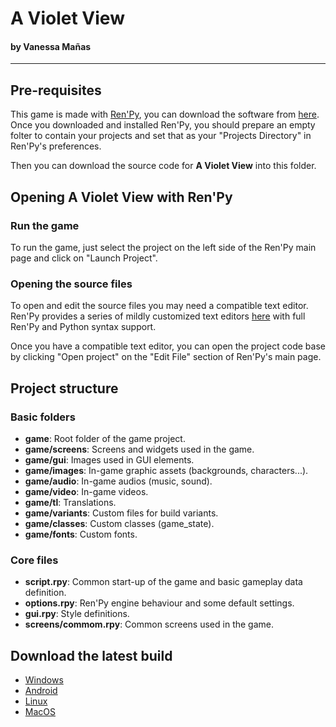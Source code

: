# A Violet View
#### by Vanessa Mañas
___

## Pre-requisites

This game is made with [Ren'Py](https://www.renpy.org/), you can download the software from [here](https://www.renpy.org/latest.html).
Once you downloaded and installed Ren'Py, you should prepare an empty folter to contain your projects and set that as your "Projects Directory" in Ren'Py's preferences. 

Then you can download the source code for **A Violet View** into this folder.

## Opening **A Violet View** with Ren'Py

### Run the game

To run the game, just select the project on the left side of the Ren'Py main page and click on "Launch Project".

### Opening the source files

To open and edit the source files you may need a compatible text editor. Ren'Py provides a series of mildly customized text editors [here](https://www.renpy.org/latest.html) with full Ren'Py and Python syntax support.

Once you have a compatible text editor, you can open the project code base by clicking "Open project" on the "Edit File" section of Ren'Py's main page.

## Project structure

### Basic folders
- **game**: Root folder of the game project.
- **game/screens**: Screens and widgets used in the game.
- **game/gui**: Images used in GUI elements.
- **game/images**: In-game graphic assets (backgrounds, characters...).
- **game/audio**: In-game audios (music, sound).
- **game/video**: In-game videos.
- **game/tl**: Translations.
- **game/variants**: Custom files for build variants.
- **game/classes**: Custom classes (game_state).
- **game/fonts**: Custom fonts.

### Core files
- **script.rpy**: Common start-up of the game and basic gameplay data definition.
- **options.rpy**: Ren'Py engine behaviour and some default settings.
- **gui.rpy**: Style definitions.
- **screens/commom.rpy**: Common screens used in the game.

## Download the latest build

- [Windows](https://drive.google.com/open?id=1loCpA1Lt8ERiWSvMCFT_HICvnz5cUA8r)
- [Android](https://drive.google.com/open?id=1KdnTU9NK9jgL2rQ6B8Kg-qbybDUr1LDS)
- [Linux](https://drive.google.com/open?id=1xO3szO5rgfe-vm9ErjzOpIId2IOJI-Tr)
- [MacOS](https://drive.google.com/open?id=1RJgf8SWOeJp-2KdLUjCzh_6vJvm3lZ33)
